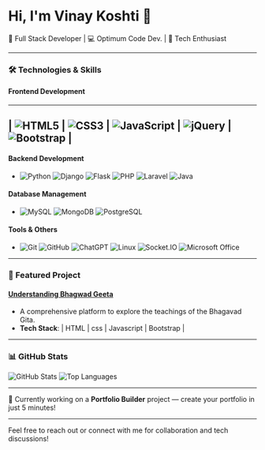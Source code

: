 # Hi, I'm Vinay Koshti 👋

🚀 Full Stack Developer | 💻 Optimum Code Dev. | 🌟 Tech Enthusiast

---

### 🛠 Technologies & Skills

#### Frontend Development
---
| ![HTML5](https://img.shields.io/badge/-HTML5-E34F26?style=for-the-badge&logo=html5&logoColor=white&width=120) | 
 ![CSS3](https://img.shields.io/badge/-CSS3-1572B6?style=for-the-badge&logo=css3&logoColor=white&width=120) | 
 ![JavaScript](https://img.shields.io/badge/-JavaScript-F7DF1E?style=for-the-badge&logo=javascript&logoColor=black&width=120) | 
 ![jQuery](https://img.shields.io/badge/-jQuery-0769AD?style=for-the-badge&logo=jquery&logoColor=white&width=120) | 
 ![Bootstrap](https://img.shields.io/badge/-Bootstrap-563D7C?style=for-the-badge&logo=bootstrap&logoColor=white&width=120) | 
---
#### Backend Development
- ![Python](https://img.shields.io/badge/-Python-3776AB?style=for-the-badge&logo=python&logoColor=white&width=120)
 ![Django](https://img.shields.io/badge/-Django-092E20?style=for-the-badge&logo=django&logoColor=white&width=120)
 ![Flask](https://img.shields.io/badge/-Flask-000000?style=for-the-badge&logo=flask&logoColor=white&width=120)
 ![PHP](https://img.shields.io/badge/-PHP-777BB4?style=for-the-badge&logo=php&logoColor=white&width=120)
 ![Laravel](https://img.shields.io/badge/-Laravel-FF2D20?style=for-the-badge&logo=laravel&logoColor=white&width=120)
 ![Java](https://img.shields.io/badge/-Java-007396?style=for-the-badge&logo=java&logoColor=white&width=120)

#### Database Management
- ![MySQL](https://img.shields.io/badge/-MySQL-4479A1?style=for-the-badge&logo=mysql&logoColor=white&width=120)
 ![MongoDB](https://img.shields.io/badge/-MongoDB-47A248?style=for-the-badge&logo=mongodb&logoColor=white&width=120)
 ![PostgreSQL](https://img.shields.io/badge/-PostgreSQL-4169E1?style=for-the-badge&logo=postgresql&logoColor=white)


#### Tools & Others
 - ![Git](https://img.shields.io/badge/-Git-F05032?style=for-the-badge&logo=git&logoColor=white&width=120)
 ![GitHub](https://img.shields.io/badge/-GitHub-181717?style=for-the-badge&logo=github&logoColor=white&width=120)
 ![ChatGPT](https://img.shields.io/badge/-ChatGPT-41B883?style=for-the-badge&logo=openai&logoColor=white&width=120)
 ![Linux](https://img.shields.io/badge/-Linux-FCC624?style=for-the-badge&logo=linux&logoColor=black&width=120)
 ![Socket.IO](https://img.shields.io/badge/-Socket.IO-010101?style=for-the-badge&logo=socket.io&logoColor=white)
 ![Microsoft Office](https://img.shields.io/badge/-Microsoft%20Office-D83B01?style=for-the-badge&logo=microsoft-office&logoColor=white&width=120)

---

### 🚀 Featured Project

#### [Understanding Bhagwad Geeta](https://bhagwatgeeta.netlify.app/)
- A comprehensive platform to explore the teachings of the Bhagavad Gita.
- **Tech Stack**: 
  |     HTML      |      css     |  Javascript |   Bootstrap  |
   
---

### 📊 GitHub Stats

![GitHub Stats](https://github-readme-stats.vercel.app/api?username=Vinayrk2&show_icons=true&theme=radical)
![Top Languages](https://github-readme-stats.vercel.app/api/top-langs/?username=Vinayrk2&layout=compact&theme=radical)

---

🔭 Currently working on a **Portfolio Builder** project — create your portfolio in just 5 minutes!

---

Feel free to reach out or connect with me for collaboration and tech discussions!
